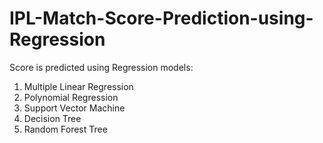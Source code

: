 # IPL-Match-Score-Prediction-using-Regression

Score is predicted using Regression models:
1. Multiple Linear Regression
2. Polynomial Regression
3. Support Vector Machine
4. Decision Tree
5. Random Forest Tree
